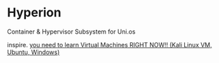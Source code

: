 # Hyperion
Container &amp; Hypervisor Subsystem for Uni.os

inspire.
[you need to learn Virtual Machines RIGHT NOW!! (Kali Linux VM, Ubuntu, Windows)](https://youtu.be/wX75Z-4MEoM)
